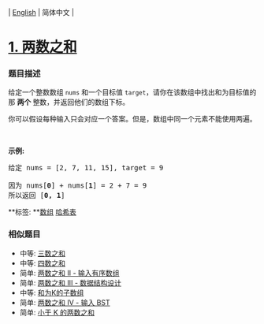 | [English](README_EN.md) | 简体中文 |

# [1. 两数之和](https://leetcode-cn.com/problems/two-sum)
 ### 题目描述
<p>给定一个整数数组 <code>nums</code>&nbsp;和一个目标值 <code>target</code>，请你在该数组中找出和为目标值的那&nbsp;<strong>两个</strong>&nbsp;整数，并返回他们的数组下标。</p>

<p>你可以假设每种输入只会对应一个答案。但是，数组中同一个元素不能使用两遍。</p>

<p>&nbsp;</p>

<p><strong>示例:</strong></p>

<pre>给定 nums = [2, 7, 11, 15], target = 9

因为 nums[<strong>0</strong>] + nums[<strong>1</strong>] = 2 + 7 = 9
所以返回 [<strong>0, 1</strong>]
</pre>

**标签:	**[数组](https://leetcode-cn.com/tag/array) [哈希表](https://leetcode-cn.com/tag/hash-table) 
 ### 相似题目
- 中等:	[三数之和](https://leetcode-cn.com/problems/3sum) 
- 中等:	[四数之和](https://leetcode-cn.com/problems/4sum) 
- 简单:	[两数之和 II - 输入有序数组](https://leetcode-cn.com/problems/two-sum-ii-input-array-is-sorted) 
- 简单:	[两数之和 III - 数据结构设计](https://leetcode-cn.com/problems/two-sum-iii-data-structure-design) 
- 中等:	[和为K的子数组](https://leetcode-cn.com/problems/subarray-sum-equals-k) 
- 简单:	[两数之和 IV - 输入 BST](https://leetcode-cn.com/problems/two-sum-iv-input-is-a-bst) 
- 简单:	[小于 K 的两数之和](https://leetcode-cn.com/problems/two-sum-less-than-k) 
